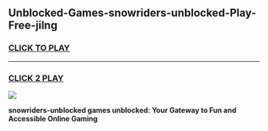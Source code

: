 
## Unblocked-Games-snowriders-unblocked-Play-Free-jilng
<h3>
<a href="https://premium76.site?title=snowriders-unblocked&ref=23A">CLICK TO PLAY</a></h3>
<hr>

<h3>
<a href="https://premium76.site?title=snowriders-unblocked&ref=23A">CLICK 2 PLAY</a>
  
</h3>

<a href="https://premium76.site?title=snowriders-unblocked&ref=23A"><img src="https://clearcache.store/games.png"></a>


**snowriders-unblocked games unblocked: Your Gateway to Fun and Accessible Online Gaming**
